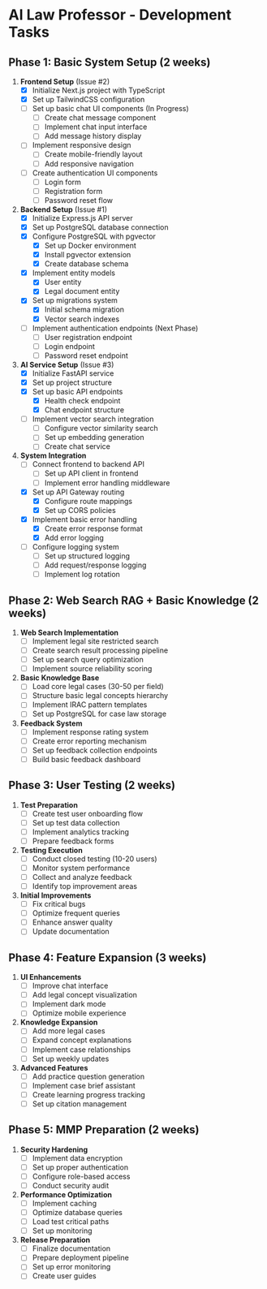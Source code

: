 # AI Law Professor - Development Tasks

## Phase 1: Basic System Setup (2 weeks)

1. **Frontend Setup** (Issue #2)
   - [x] Initialize Next.js project with TypeScript
   - [x] Set up TailwindCSS configuration
   - [ ] Set up basic chat UI components (In Progress)
     - [ ] Create chat message component
     - [ ] Implement chat input interface
     - [ ] Add message history display
   - [ ] Implement responsive design
     - [ ] Create mobile-friendly layout
     - [ ] Add responsive navigation
   - [ ] Create authentication UI components
     - [ ] Login form
     - [ ] Registration form
     - [ ] Password reset flow

2. **Backend Setup** (Issue #1)
   - [x] Initialize Express.js API server
   - [x] Set up PostgreSQL database connection
   - [x] Configure PostgreSQL with pgvector
     - [x] Set up Docker environment
     - [x] Install pgvector extension
     - [x] Create database schema
   - [x] Implement entity models
     - [x] User entity
     - [x] Legal document entity
   - [x] Set up migrations system
     - [x] Initial schema migration
     - [x] Vector search indexes
   - [ ] Implement authentication endpoints (Next Phase)
     - [ ] User registration endpoint
     - [ ] Login endpoint
     - [ ] Password reset endpoint

3. **AI Service Setup** (Issue #3)
   - [x] Initialize FastAPI service
   - [x] Set up project structure
   - [x] Set up basic API endpoints
     - [x] Health check endpoint
     - [x] Chat endpoint structure
   - [ ] Implement vector search integration
     - [ ] Configure vector similarity search
     - [ ] Set up embedding generation
     - [ ] Create chat service

4. **System Integration**
   - [ ] Connect frontend to backend API
     - [ ] Set up API client in frontend
     - [ ] Implement error handling middleware
   - [x] Set up API Gateway routing
     - [x] Configure route mappings
     - [x] Set up CORS policies
   - [x] Implement basic error handling
     - [x] Create error response format
     - [x] Add error logging
   - [ ] Configure logging system
     - [ ] Set up structured logging
     - [ ] Add request/response logging
     - [ ] Implement log rotation

## Phase 2: Web Search RAG + Basic Knowledge (2 weeks)

1. **Web Search Implementation**
   - [ ] Implement legal site restricted search
   - [ ] Create search result processing pipeline
   - [ ] Set up search query optimization
   - [ ] Implement source reliability scoring

2. **Basic Knowledge Base**
   - [ ] Load core legal cases (30-50 per field)
   - [ ] Structure basic legal concepts hierarchy
   - [ ] Implement IRAC pattern templates
   - [ ] Set up PostgreSQL for case law storage

3. **Feedback System**
   - [ ] Implement response rating system
   - [ ] Create error reporting mechanism
   - [ ] Set up feedback collection endpoints
   - [ ] Build basic feedback dashboard

## Phase 3: User Testing (2 weeks)

1. **Test Preparation**
   - [ ] Create test user onboarding flow
   - [ ] Set up test data collection
   - [ ] Implement analytics tracking
   - [ ] Prepare feedback forms

2. **Testing Execution**
   - [ ] Conduct closed testing (10-20 users)
   - [ ] Monitor system performance
   - [ ] Collect and analyze feedback
   - [ ] Identify top improvement areas

3. **Initial Improvements**
   - [ ] Fix critical bugs
   - [ ] Optimize frequent queries
   - [ ] Enhance answer quality
   - [ ] Update documentation

## Phase 4: Feature Expansion (3 weeks)

1. **UI Enhancements**
   - [ ] Improve chat interface
   - [ ] Add legal concept visualization
   - [ ] Implement dark mode
   - [ ] Optimize mobile experience

2. **Knowledge Expansion**
   - [ ] Add more legal cases
   - [ ] Expand concept explanations
   - [ ] Implement case relationships
   - [ ] Set up weekly updates

3. **Advanced Features**
   - [ ] Add practice question generation
   - [ ] Implement case brief assistant
   - [ ] Create learning progress tracking
   - [ ] Set up citation management

## Phase 5: MMP Preparation (2 weeks)

1. **Security Hardening**
   - [ ] Implement data encryption
   - [ ] Set up proper authentication
   - [ ] Configure role-based access
   - [ ] Conduct security audit

2. **Performance Optimization**
   - [ ] Implement caching
   - [ ] Optimize database queries
   - [ ] Load test critical paths
   - [ ] Set up monitoring

3. **Release Preparation**
   - [ ] Finalize documentation
   - [ ] Prepare deployment pipeline
   - [ ] Set up error monitoring
   - [ ] Create user guides

